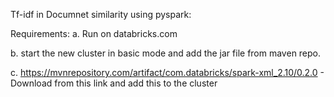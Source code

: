 Tf-idf in Documnet similarity using pyspark:

Requirements:
a. Run on databricks.com

b. start the new cluster in basic mode and add the jar file from maven repo.

c. https://mvnrepository.com/artifact/com.databricks/spark-xml_2.10/0.2.0 - Download from this link and add this to the cluster
